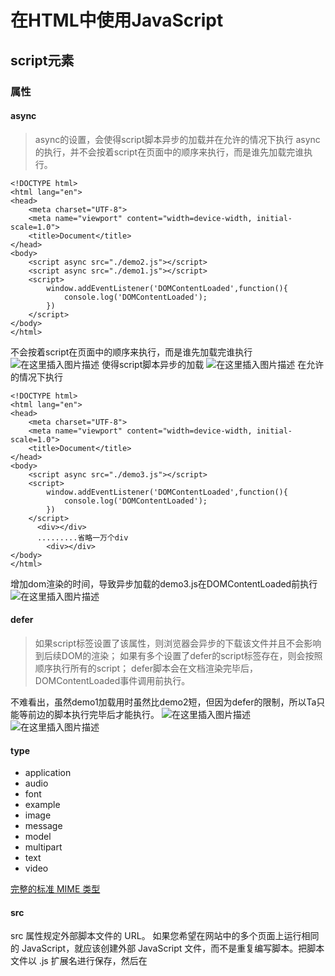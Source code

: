 # 在HTML中使用JavaScript
## script元素
### 属性
#### async
>async的设置，会使得script脚本异步的加载并在允许的情况下执行
async的执行，并不会按着script在页面中的顺序来执行，而是谁先加载完谁执行。
```
<!DOCTYPE html>
<html lang="en">
<head>
    <meta charset="UTF-8">
    <meta name="viewport" content="width=device-width, initial-scale=1.0">
    <title>Document</title>
</head>
<body>
    <script async src="./demo2.js"></script>
    <script async src="./demo1.js"></script>
    <script>
        window.addEventListener('DOMContentLoaded',function(){
            console.log('DOMContentLoaded');
        })
    </script>
</body>
</html>
```
不会按着script在页面中的顺序来执行，而是谁先加载完谁执行
![在这里插入图片描述](https://img-blog.csdnimg.cn/20201018001955305.png?x-oss-process=image/watermark,type_ZmFuZ3poZW5naGVpdGk,shadow_10,text_aHR0cHM6Ly9ibG9nLmNzZG4ubmV0L2tlbl9kaW5n,size_16,color_FFFFFF,t_70#pic_center)
使得script脚本异步的加载
![在这里插入图片描述](https://img-blog.csdnimg.cn/20201018002212156.png?x-oss-process=image/watermark,type_ZmFuZ3poZW5naGVpdGk,shadow_10,text_aHR0cHM6Ly9ibG9nLmNzZG4ubmV0L2tlbl9kaW5n,size_16,color_FFFFFF,t_70#pic_center)
在允许的情况下执行
```
<!DOCTYPE html>
<html lang="en">
<head>
    <meta charset="UTF-8">
    <meta name="viewport" content="width=device-width, initial-scale=1.0">
    <title>Document</title>
</head>
<body>
    <script async src="./demo3.js"></script>
    <script>
        window.addEventListener('DOMContentLoaded',function(){
            console.log('DOMContentLoaded');
        })
    </script>
      <div></div>
      .........省略一万个div
   		<div></div>
</body>
</html>
```
增加dom渲染的时间，导致异步加载的demo3.js在DOMContentLoaded前执行
![在这里插入图片描述](https://img-blog.csdnimg.cn/20201018002820434.png?x-oss-process=image/watermark,type_ZmFuZ3poZW5naGVpdGk,shadow_10,text_aHR0cHM6Ly9ibG9nLmNzZG4ubmV0L2tlbl9kaW5n,size_16,color_FFFFFF,t_70#pic_center)

#### defer
> 如果script标签设置了该属性，则浏览器会异步的下载该文件并且不会影响到后续DOM的渲染；
如果有多个设置了defer的script标签存在，则会按照顺序执行所有的script；
defer脚本会在文档渲染完毕后，DOMContentLoaded事件调用前执行。

不难看出，虽然demo1加载用时虽然比demo2短，但因为defer的限制，所以Ta只能等前边的脚本执行完毕后才能执行。
![在这里插入图片描述](https://img-blog.csdnimg.cn/20201018004556939.png?x-oss-process=image/watermark,type_ZmFuZ3poZW5naGVpdGk,shadow_10,text_aHR0cHM6Ly9ibG9nLmNzZG4ubmV0L2tlbl9kaW5n,size_16,color_FFFFFF,t_70#pic_center)
![在这里插入图片描述](https://img-blog.csdnimg.cn/20201018004444557.png?x-oss-process=image/watermark,type_ZmFuZ3poZW5naGVpdGk,shadow_10,text_aHR0cHM6Ly9ibG9nLmNzZG4ubmV0L2tlbl9kaW5n,size_16,color_FFFFFF,t_70#pic_center)
#### type
- application
- audio
- font
- example
- image
- message
- model
- multipart
- text
- video

[完整的标准 MIME 类型](http://www.iana.org/assignments/media-types/media-types.xhtml)
#### src
src 属性规定外部脚本文件的 URL。
如果您希望在网站中的多个页面上运行相同的 JavaScript，就应该创建外部 JavaScript 文件，而不是重复编写脚本。把脚本文件以 .js 扩展名进行保存，然后在 <script> 标签中使用 src 属性引用它。

ps：外部脚本文件不能包含 <script> 标签。

```
<!DOCTYPE html>
<html lang="en">
<head>
    <meta charset="UTF-8">
    <meta name="viewport" content="width=device-width, initial-scale=1.0">
    <title>Document</title>
</head>
<body>
    <script src="./demo2.js"></script>
</body>
</html>
```
#### charset
通过src属性指定的代码的字符集，由于大多数浏览器都会忽略它的值，很少有人用
#### language
被废弃

#### 注意点：
1.不要出现嵌套<\/script>,会导致错误
```
<script>
	function(){
		alert("</script>")
	}
</script>
```
2.带有src属性的\<script>元素不应该在其\<script>和<\/script>标签之间在包含额外的代码,否自嵌入的代码会被忽略
例：

```
<!DOCTYPE html>
<html lang="en">
<head>
    <meta charset="UTF-8">
    <meta name="viewport" content="width=device-width, initial-scale=1.0">
    <title>Document</title>
</head>
<body>
    <script src="./demo2.js">
        console.log("被忽略的代码");
    </script>
</body>
</html>
```
只带打印出来，demo2.js里面的内容，嵌入代码未执行
![在这里插入图片描述](https://img-blog.csdnimg.cn/2020101801322229.png?x-oss-process=image/watermark,type_ZmFuZ3poZW5naGVpdGk,shadow_10,text_aHR0cHM6Ly9ibG9nLmNzZG4ubmV0L2tlbl9kaW5n,size_16,color_FFFFFF,t_70#pic_center)
### 标签位置
#### 位置
```
<!DOCTYPE html>
<html lang="en">
<head>
    <meta charset="UTF-8">
    <meta name="viewport" content="width=device-width, initial-scale=1.0">
    <title>Document</title>
</head>
<body>
    <!-- 这里是内容 -->
    //下面放置script
    <script src="./demo2.js">
        console.log("被忽略的代码");
    </script>
</body>
</html>
```
#### 原因
由于浏览器在遇到\<body>标签才开始呈现内容，并且script便签需要下载，解析和执行后才会向下执行，会导致浏览器在呈现页面的时候出现明显的而延迟

### 在XHTML中的用法(知道即可，不重要)
为了避免特殊字符在XHTML不兼容，可采用[CDATA[]]避免
```
<!DOCTYPEhtml PUBLIC "-//W3C//DTD XHTML 1.0 Transitional//EN" "http://www.w3.org/TR/xhtml1/DTD/xhtml1-transitional.dtd">
<html xmlns="http://www.w3.org/1999/xhtml">
<head>
</head>
<body>
    <script>
        function name(params) {
            //<![CDATA[
            if (1<2) {
                console.log(123);
            }
            //]]>
        }
    </script>
</body>
</html>
```
## 嵌入代码与外部文件
 - 尽可能使用外部文件
 - 可维护性：主要可以集中管理所有的js文件
 - 可缓存：如果一个文件被多出引用，那只会被下载一次即可
 - 适应未来

## 文档模式
### 两种模式
 - 混杂模式
 	- 忽略DTD声明，使用浏览器自己的方式解析执行代码，页面以宽松的向后兼容方式显示，不同浏览器解析执行的方式不一样。
 	- 让IE行为与IE5相同
 - 标准模式
 	- DTD声明定义了标准文档的类型后，浏览器按W3C标准解析执行代码
 	- IE行为接近标准行为
### 模式触发
**标准模式**
该 DTD 包含所有 HTML 元素和属性，但不包括展示性的和弃用的元素（比如 font）。不允许框架集（Framesets）。
```
<!-- HTML 4.01 严格型-->
<!DOCTYPE HTML PUBLIC "-//W3C//DTD HTML 4.01 Transitional//EN" 
"http://www.w3.org/TR/html4/loose.dtd">
```
该 DTD 包含所有 HTML 元素和属性，但不包括展示性的和弃用的元素（比如 font）。不允许框架集（Framesets）。必须以格式正确的 XML 来编写标记。
```
<!--XHTML 1.0 严格型->
!DOCTYPE html PUBLIC "-//W3C//DTD XHTML 1.0 Strict//EN" 
"http://www.w3.org/TR/xhtml1/DTD/xhtml1-strict.dtd">
```
```
<!--HTML 5->
<!DOCTYPE html>
```
**标准模式**
该 DTD 包含所有 HTML 元素和属性，包括展示性的和弃用的元素（比如 font）。不允许框架集（Framesets）。
```
<!-- HTML 4.01 过渡型-->
<!DOCTYPE HTML PUBLIC "-//W3C//DTD HTML 4.01 Transitional//EN" 
"http://www.w3.org/TR/html4/loose.dtd">
```
该 DTD 等同于 HTML 4.01 Transitional，但允许框架集内容
```
<!-- HTML 4.01 框架集型-->
<!DOCTYPE HTML PUBLIC "-//W3C//DTD HTML 4.01 Frameset//EN" 
"http://www.w3.org/TR/html4/frameset.dtd">
```
该 DTD 包含所有 HTML 元素和属性，包括展示性的和弃用的元素（比如 font）。不允许框架集（Framesets）。必须以格式正确的 XML 来编写标记。
```
<!--XHTML 1.0 过渡型->
<!DOCTYPE html PUBLIC "-//W3C//DTD XHTML 1.0 Transitional//EN" "
http://www.w3.org/TR/xhtml1/DTD/xhtml1-transitional.dtd">
```
该 DTD 等同于 XHTML 1.0 Transitional，但允许框架集内容。
```
<!--XHTML 1.0 框架集型->
<!DOCTYPE html PUBLIC "-//W3C//DTD XHTML 1.0 Frameset//EN" 
"http://www.w3.org/TR/xhtml1/DTD/xhtml1-frameset.dtd">
```
## \<noscript>元素
### 触发背景
 - 浏览器不支持脚本
 - 浏览器支持脚本，但脚本被禁用
```
<!DOCTYPE html>
<html lang="en">
<head>
    <meta charset="UTF-8">
    <meta name="viewport" content="width=device-width, initial-scale=1.0">
    <title>Document</title>
</head>
<body>
    <noscript>Your browser does not support JavaScript!</noscript>
</body>
</html>
```
脚本无效情况![在这里插入图片描述](https://img-blog.csdnimg.cn/20201018022314549.png?x-oss-process=image/watermark,type_ZmFuZ3poZW5naGVpdGk,shadow_10,text_aHR0cHM6Ly9ibG9nLmNzZG4ubmV0L2tlbl9kaW5n,size_16,color_FFFFFF,t_70#pic_center)
## 总结
 - script的属性具体讲解
 - script标签位置与<\/body>贴合位置最佳
 - 文档模式包含混在模式和标准模式
 - 脚本被禁用，可以使用noscript标签给用户加以提示
